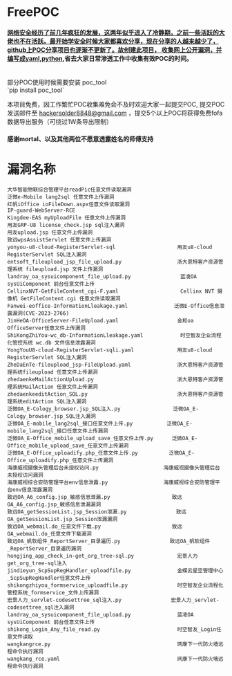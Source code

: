 # FreePOC
#### [网络安全经历了前几年疯狂的发展，这两年似乎进入了冷静期，之前一些活跃的大佬也不在活跃。最开始学安全时候大家都喜欢分享，现在分享的人越来越少了，github上POC分享项目也逐渐不更新了。故创建此项目， 收集网上公开漏洞，并编写成yaml,python](https://github.com/Vme18000yuan/FreePOC#网络安全经历了前几年疯狂的发展这两年似乎进入了冷静期之前一些活跃的大佬也不在活跃最开始学安全时候大家都喜欢分享现在分享的人越来越少了github上poc分享项目也逐渐不更新了故创建此项目收集网上公开漏洞并编写成yamlpython),省去大家日常渗透工作中收集有效POC的时间。
<br>
部分POC使用时候需要安装 poc_tool<br>
`pip install poc_tool`
<br>


本项目免费，因工作繁忙POC收集难免会不及时欢迎大家一起提交POC, 提交POC发送邮件至 hackersolder8848@gmail.com ，提交5个以上POC将获得免费fofa数据导出服务（可绕过1W条导出限制）

<h4>感谢mortal、以及其他两位不愿意透露姓名的师傅支持</h4>


# 漏洞名称

```
大华智能物联综合管理平台readPic任意文件读取漏洞
泛微e-Mobile lang2sql 任意文件上传漏洞
红帆iOffice ioFileDown.aspx任意文件读取漏洞
IP-guard-WebServer-RCE
Kingdee-EAS myUploadFile 任意文件上传漏洞
用友GRP-U8 license_check.jsp sql注入漏洞
用友upload.jsp 任意文件上传漏洞
致远wpsAssistServlet 任意文件上传漏洞
yonyou-u8-cloud-RegisterServlet-sql                    用友u8-cloud RegisterServlet SQL注入漏洞
entsoft_fileupload_jsp_file_upload.py                  浙大恩特客户资源管理系统 fileupload.jsp 文件上传漏洞
landray_oa_sysuicomponent_file_upload.py                蓝凌OA sysUiComponent 前台任意文件上传
CellinxNVT-GetFileContent_cgi-F.yaml                    Cellinx NVT 摄像机 GetFileContent.cgi 任意文件读取漏洞
Fanwei-eoffice-InformationLleakage.yaml               泛微E-Office信息泄露漏洞(CVE-2023-2766)
JinHeOA-OfficeServer-FileUpload.yaml                   金和oa OfficeServer任意文件上传漏洞
ShiKongZhiYou-wc_db-InformationLleakage.yaml            时空智友企业流程化管控系统 wc.db 文件信息泄露漏洞
YongYouU8-cloud-RegisterServlet-sqli.yaml              用友u8-cloud RegisterServlet SQL注入漏洞
ZheDaEnTe-fileupload_jsp-FileUpload.yaml               浙大恩特客户资源管理系统fileupload 任意文件上传漏洞
zhedaenkeMailActionUpload.py                           浙大恩特客户资源管理系统MailAction 任意文件上传漏洞
zhedaenkeeditAction_SQL.py                             浙大恩特客户资源管理系统editAction SQL注入漏洞
泛微OA_E-Cology_browser.jsp_SQL注入.py                 泛微OA_E-Cology_browser.jsp_SQL注入漏洞
泛微OA_E-mobile_lang2sql_接口任意文件上传.py           泛微OA_E-mobile_lang2sql_接口任意文件上传漏洞
泛微OA_E-Office_mobile_upload_save_任意文件上传.py      泛微OA_E-Office_mobile_upload_save_任意文件上传漏洞
泛微OA_E-Office_uploadify.php_任意文件上传.py          泛微OA_E-Office_uploadify.php_任意文件上传漏洞
海康威视摄像头管理后台未授权访问.py                     海康威视摄像头管理后台未授权访问漏洞
海康威视综合安防管理平台env信息泄露.py                  海康威视综合安防管理平台env信息泄露漏洞
致远OA_A6_config.jsp_敏感信息泄漏.py                    致远OA_A6_config.jsp_敏感信息泄漏漏洞
致远OA_getSessionList.jsp_Session泄漏.py                致远OA_getSessionList.jsp_Session泄漏漏洞
致远OA_webmail.do_任意文件下载.py                       致远OA_webmail.do_任意文件下载漏洞
致远OA_帆软组件_ReportServer_目录遍历.py                致远OA_帆软组件_ReportServer_目录遍历漏洞
hongjing_app_check_in-get_org_tree-sql.py              宏景人力get_org_tree-sql注入
jindieyun_ScpSupRegHandler_uploadfile.py               金蝶云星空管理中心_ScpSupRegHandler任意文件上传
shikongzhiyou_formservice_uploadfile.py                时空智友企业流程化管控系统_formservice_文件上传漏洞
宏景人力_servlet-codesettree_sql注入.py                宏景人力_servlet-codesettree_sql注入漏洞
landray_oa_sysuicomponent_file_upload.py               蓝凌OA sysUiComponent 前台任意文件上传
shikong_Login_Any_file_read.py                         时空智友_Login任意文件读取
wangkangrce.py                                         网康下一代防火墙远程命令执行漏洞
wangkang_rce.yaml                                      网康下一代防火墙远程命令执行漏洞

```

